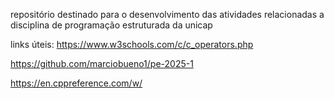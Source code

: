 repositório destinado para o desenvolvimento das atividades relacionadas a disciplina de programação estruturada da unicap

links úteis: https://www.w3schools.com/c/c_operators.php

https://github.com/marciobueno1/pe-2025-1

https://en.cppreference.com/w/
